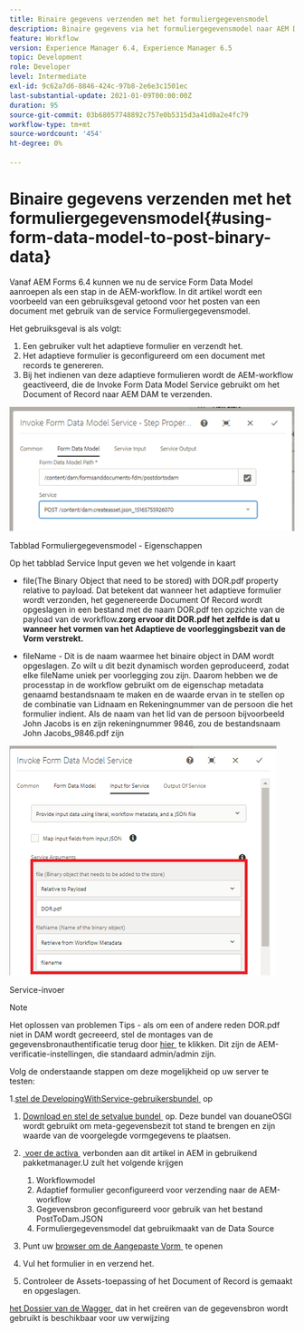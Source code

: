 ```yaml
---
title: Binaire gegevens verzenden met het formuliergegevensmodel
description: Binaire gegevens via het formuliergegevensmodel naar AEM DAM verzenden
feature: Workflow
version: Experience Manager 6.4, Experience Manager 6.5
topic: Development
role: Developer
level: Intermediate
exl-id: 9c62a7d6-8846-424c-97b8-2e6e3c1501ec
last-substantial-update: 2021-01-09T00:00:00Z
duration: 95
source-git-commit: 03b68057748892c757e0b5315d3a41d0a2e4fc79
workflow-type: tm+mt
source-wordcount: '454'
ht-degree: 0%

---
```


# Binaire gegevens verzenden met het formuliergegevensmodel{#using-form-data-model-to-post-binary-data}

Vanaf AEM Forms 6.4 kunnen we nu de service Form Data Model aanroepen als een stap in de AEM-workflow. In dit artikel wordt een voorbeeld van een gebruiksgeval getoond voor het posten van een document met gebruik van de service Formuliergegevensmodel.

Het gebruiksgeval is als volgt:

1. Een gebruiker vult het adaptieve formulier en verzendt het.
1. Het adaptieve formulier is geconfigureerd om een document met records te genereren.
1. Bij het indienen van deze adaptieve formulieren wordt de AEM-workflow geactiveerd, die de Invoke Form Data Model Service gebruikt om het Document of Record naar AEM DAM te verzenden.

![&#x200B; posttodam &#x200B;](assets/posttodamshot1.png)

Tabblad Formuliergegevensmodel - Eigenschappen

Op het tabblad Service Input geven we het volgende in kaart

* file(The Binary Object that need to be stored) with DOR.pdf property relative to payload. Dat betekent dat wanneer het adaptieve formulier wordt verzonden, het gegenereerde Document Of Record wordt opgeslagen in een bestand met de naam DOR.pdf ten opzichte van de payload van de workflow.**zorg ervoor dit DOR.pdf het zelfde is dat u wanneer het vormen van het Adaptieve de voorleggingsbezit van de Vorm verstrekt.**

* fileName - Dit is de naam waarmee het binaire object in DAM wordt opgeslagen. Zo wilt u dit bezit dynamisch worden geproduceerd, zodat elke fileName uniek per voorlegging zou zijn. Daarom hebben we de processtap in de workflow gebruikt om de eigenschap metadata genaamd bestandsnaam te maken en de waarde ervan in te stellen op de combinatie van Lidnaam en Rekeningnummer van de persoon die het formulier indient. Als de naam van het lid van de persoon bijvoorbeeld John Jacobs is en zijn rekeningnummer 9846, zou de bestandsnaam John Jacobs_9846.pdf zijn

![&#x200B; fdmserviceinput &#x200B;](assets/fdminputservice.png)

Service-invoer

>[!NOTE]
>
>Het oplossen van problemen Tips - als om een of andere reden DOR.pdf niet in DAM wordt gecreeerd, stel de montages van de gegevensbronauthentificatie terug door [&#x200B; hier &#x200B;](http://localhost:4502/mnt/overlay/fd/fdm/gui/components/admin/fdmcloudservice/properties.html?item=%2Fconf%2Fglobal%2Fsettings%2Fcloudconfigs%2Ffdm%2Fpostdortodam) te klikken. Dit zijn de AEM-verificatie-instellingen, die standaard admin/admin zijn.

Volg de onderstaande stappen om deze mogelijkheid op uw server te testen:

1.[&#x200B; stel de DevelopingWithService-gebruikersbundel &#x200B;](/help/forms/assets/common-osgi-bundles/DevelopingWithServiceUser.jar) op

1. [&#x200B; Download en stel de setvalue bundel &#x200B;](/help/forms/assets/common-osgi-bundles/SetValueApp.core-1.0-SNAPSHOT.jar) op. Deze bundel van douaneOSGI wordt gebruikt om meta-gegevensbezit tot stand te brengen en zijn waarde van de voorgelegde vormgegevens te plaatsen.

1. [&#x200B; voer de activa &#x200B;](assets/postdortodam.zip) verbonden aan dit artikel in AEM in gebruikend pakketmanager.U zult het volgende krijgen

   1. Workflowmodel
   1. Adaptief formulier geconfigureerd voor verzending naar de AEM-workflow
   1. Gegevensbron geconfigureerd voor gebruik van het bestand PostToDam.JSON
   1. Formuliergegevensmodel dat gebruikmaakt van de Data Source

1. Punt uw [&#x200B; browser om de Aangepaste Vorm &#x200B;](http://localhost:4502/content/dam/formsanddocuments/helpx/timeoffrequestform/jcr:content?wcmmode=disabled) te openen
1. Vul het formulier in en verzend het.
1. Controleer de Assets-toepassing of het Document of Record is gemaakt en opgeslagen.


[&#x200B; het Dossier van de Wagger &#x200B;](http://localhost:4502/conf/global/settings/cloudconfigs/fdm/postdortodam/jcr:content/swaggerFile) dat in het creëren van de gegevensbron wordt gebruikt is beschikbaar voor uw verwijzing
